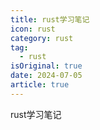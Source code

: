 ```yaml
---
title: rust学习笔记
icon: rust
category: rust
tag:
  - rust
isOriginal: true
date: 2024-07-05
article: true
---
```


rust学习笔记

<!-- more -->
